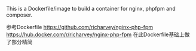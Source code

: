 This is a Dockerfile/image to build a container for nginx, phpfpm and composer.

参考Dockerfile
https://github.com/richarvey/nginx-php-fpm
https://hub.docker.com/r/richarvey/nginx-php-fpm
在此Dockerfile基础上做了部分精简